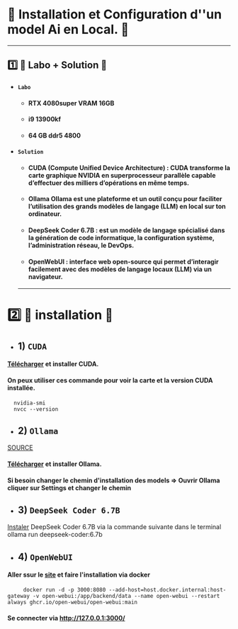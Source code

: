 # 🤖 Installation et Configuration  d''un model Ai en Local. 🤖

---

##  1️⃣ 🥼 Labo + Solution 🥼

* #### `Labo`
    * #### RTX 4080super VRAM 16GB
    * #### i9 13900kf
    * #### 64 GB ddr5 4800

* #### `Solution`
    * #### CUDA (Compute Unified Device Architecture) : CUDA transforme la carte graphique NVIDIA en superprocesseur parallèle capable d’effectuer des milliers d’opérations en même temps.
    * #### Ollama Ollama est une plateforme et un outil conçu pour faciliter l’utilisation des grands modèles de langage (LLM) en local sur ton ordinateur.
    * #### DeepSeek Coder 6.7B : est un modèle de langage spécialisé dans la génération de code informatique, la configuration système, l’administration réseau, le DevOps.
    * #### OpenWebUI : interface web open-source qui permet d’interagir facilement avec des modèles de langage locaux (LLM) via un navigateur.

  ---
# 2️⃣ 💾 installation 💾

* ## 1) `CUDA`
#### [Télécharger](https://developer.nvidia.com/cuda-downloads) et installer CUDA.
#### On peux utiliser ces commande pour voir la carte et la version CUDA installée.
      nvidia-smi
      nvcc --version

* ## 2) `Ollama`
[SOURCE](https://www.youtube.com/@AdrienLinuxtricks/search?query=Ollama)
#### [Télécharger]() et installer Ollama.
#### Si besoin changer le chemin d'installation des models =>  Ouvrir  Ollama cliquer sur Settings et changer le chemin

* ## 3) `DeepSeek Coder 6.7B`
[Instaler](https://ollama.com/library/deepseek-coder:6.7b) DeepSeek Coder 6.7B via la commande suivante dans le terminal
      ollama run deepseek-coder:6.7b

* ## 4) `OpenWebUI`
#### Aller ssur le [site](https://docs.openwebui.com/) et faire l'installation via docker
         docker run -d -p 3000:8080 --add-host=host.docker.internal:host-gateway -v open-webui:/app/backend/data --name open-webui --restart always ghcr.io/open-webui/open-webui:main
#### Se connecter via http://127.0.0.1:3000/
